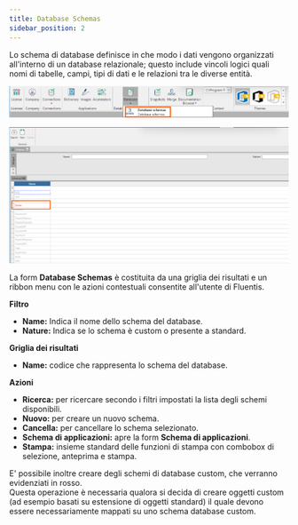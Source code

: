 ```yaml
---
title: Database Schemas
sidebar_position: 2
---
```


Lo schema di database definisce in che modo i dati vengono organizzati all'interno di un database relazionale; questo include vincoli logici quali nomi di tabelle, campi, tipi di dati e le relazioni tra le diverse entità.

![](../../../../static/images/20241204112202.png)


![](../../../../static/images/20241202105114.png)

La form **Database Schemas** è costituita da una griglia dei risultati e un ribbon menu con le azioni contestuali consentite all'utente di Fluentis.

**Filtro**
* **Name:** Indica il nome dello schema del database.
* **Nature:** Indica se lo schema è custom o presente a standard.

**Griglia dei risultati**
* **Name:** codice che rappresenta lo schema del database.  

**Azioni**
* **Ricerca:** per ricercare secondo i filtri impostati la lista degli schemi disponibili.
* **Nuovo:** per creare un nuovo schema.
* **Cancella:** per cancellare lo schema selezionato.
* **Schema di applicazioni:** apre la form **Schema di applicazioni**.
* **Stampa:** insieme standard delle funzioni di stampa con combobox di selezione, anteprima e stampa.

E' possibile inoltre creare degli schemi di database custom, che verranno evidenziati in rosso.  
Questa operazione è necessaria qualora si decida di creare oggetti custom (ad esempio basati su estensione di oggetti standard) il quale devono essere necessariamente mappati su uno schema database custom.


